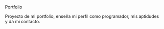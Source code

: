 Portfolio

Proyecto de mi portfolio, enseña mi perfil como programador, mis aptidudes y da mi contacto.